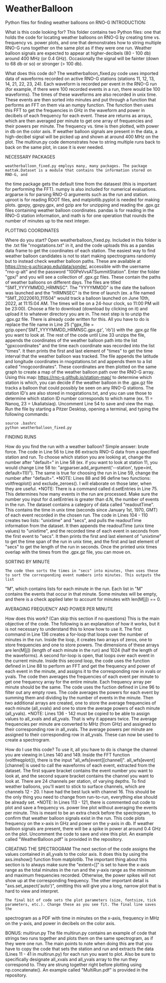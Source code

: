 # WeatherBalloon
Python files for finding weather balloons on RNO-G
INTRODUCTION:

What is this code looking for?
    This folder contains two Python files: one that holds the code for locating weather balloons on RNO-G by creating time vs. frequency vs.
power plots, and one that demonstrates how to string multiple RNO-G runs together on the same plot as if they were one run. Weather balloon signals
are expected to appear at higher-decibels (80 - 100 db) around 400 MHz (or 0.4 GHz). Occasionally the signal will be fainter (down to 68 db or so)
or stronger (> 100 db).

What does this code do?
    The weatherballoon_fixed.py code uses imported data of waveforms recorded on active RNO-G stations (stations 11, 12, 13, 14, 21, 22, 23, 24). 
Each waveform is recorded per event in the RNO-G run (for example, if there were 100 recorded events in a run, there would be 100 waveforms). The 
times of these waveforms are also recorded in unix time. These events are then sorted into minutes and put through a function that performs an FFT 
on them via an numpy function. The function then uses this FFT to get the frequencies in GHz in the waveform and power in decibels of each frequency
for each event. These are returns as arrays, which are then averaged per minute to get one array of frequencies and their powers per minute. The 
frequency vs. time is then plotted, with power in db on the color axis. If weather balloon signals are present in the data, a high-decibel signal 
will be picked up and shown at around 400 MHz on the plot.
    The multirun.py code demonstrates how to string multiple runs back to back on the same plot, in case it is ever needed.

NECESSARY PACKAGES

    weatherballoon_fixed.py employs many, many packages. The package mattak.Dataset is a module that contains the information stored on RNO-G, and 
the time package gets the default time from the datasest (this is important for performing the FFT). numpy is also included for numerical 
evaluations. argparse is for parsing RNO-G arguments such as the run and station. uproot is for reading ROOT files, and matplotlib.pyplot is needed 
for making plots. gpxpy, gpxpy.gpx, and gzip are for unzipping and reading the .gpx.gz files containing weather balloon coordinates. pandas is for 
reading in the RNO-G station information, and math is for one operation that rounds the number of minutes up to the next integer.

PLOTTING COORDINATES

Where do you start?
    Open weatherballoon_fixed.py.
    Included in this folder is the .txt file "rnogstations.txt" in it, and the code uploads this as a pandas data frame to get the 
coordinates of each station.
    The easiest way to find weather balloon candidates is not to start making spectrograms randomly but to instead check weather balloon paths.
These are available at https://rno-g.uchicago.edu/data/sonde/, accessible with the username "rno-g-alt" and the password "100PeVvsATSummitStation".
Enter the folder "gpx/" and you will see a collection of .gpx.gz files. These contain the paths of weather balloons on different days. The files
are titled "SMT_YYYYMMDD_HRMNSC". The "YYYYMMDD" is the date the balloon was launched and the "HRMNSEC" is the time of launch (ex. a file named
"SMT_20220610_111504" would track a balloon launched on June 10th, 2022, at 11:15:04 AM. The times will be on a 24-hour clock, so 11:00 PM will be 
23:00). Choose a file to download (download by clicking on it) and upload it to whatever directory you are in.
    The next step is to unzip the .gpx.gz file. There is already code written for this. All you have to do is replace the file name in Line 25
("gpx_file = gzip.open('SMT_YYYYMMDD_HRMNSC.gpx.gz', 'rb')) with the .gpx.gz file you want to look at. The rest of the code until Line 33 unzips
the file, appends the coordinates of the weather balloon path into the list "gpxcoordinates" and the time each coordinate was recorded into the list
"times". It then prints the first and last element of "times" to get the time interval that the weather balloon was tracked.
    The file appends the latitude and longitude coordinates in rnogstations.txt and appends them to a list called "rnogcoordinates". These
coordinates are then plotted on the same graph to create a map of the weather balloon path over the RNO-G array. Using 
this map: https://rno-g.github.io/station-map/ to determine which station is which, you can decide if the weather balloon in the .gpx.gz file
tracks a balloon that could possibly be seen on any RNO-G stations. The station ID's are also stored in rnogstations.txt, and you can use those to
determine which station ID number corresponds to which name (ex. 11 = Nanoq, 23 = Ukaliatsiaq). Uncomment Line 54 to save and view the map.
    Run the file by starting a Pitzer Desktop, opening a terminal, and typing the following commands:

    source .bashrc
    python weatherballoon_fixed.py

FINDING RUNS

How do you find the run with a weather balloon?
    Simple answer: brute force.
    The code in Line 56 to Line 86 extracts RNO-G data from a specified station and run. To choose which station you are looking at, change the
number after "default=" in Line 58 (ex. if you want to look at station 11, you would change Line 58 to:
"argparser.add_argument('--station', type=int, default=11))"). The same is true for choosing the run in Line 59, change the number after "default=".
*NOTE: Lines 88 and 96 define two functions: voltfreqplot() and exclude_zeroes(). I will elaborate on those later, when they are useful.
*NOTE: There is a command called d.setEntries in Line 75. This determines how many events in the run are processed. Make sure the number you input
for d.setEntries is greater than d.N, the number of events in the run.
    The dataset contains a category of data called "readoutTime". This contains the time in unix time (seconds since January 1st, 1970, GMT) of each
event recorded in the chosen run. The code in Lines 104 - 110 creates two lists: "unixtime" and "secs", and pulls the readoutTime information from
the dataset. It then appends the readoutTime (unix time values) to "unixtime", and the recorded time of each event in seconds from the first event to
"secs". It then prints the first and last element of "unixtime" to get the time span of the run in unix time, and the first and last element of
"secs" to get the length of the run in seconds.
    Once the printed unix times overlap with the times from the .gpx.gz file, you can move on.

SORTING BY MINUTE

    The code then sorts the times in "secs" into minutes, then uses these to sort the corresponding event numbers into minutes. This outputs the list
"M", which contains lists for each minute in the run. Each list in "M" contains the events that occur in that minute. Some minutes will be empty,
and there is a check applied later to account for minutes with len(M[j]) == 0.

AVERAGING FREQUENCY AND POWER PER MINUTE

How does this work? (Can skip this section if no questions)
    This is the main objective of the code. The following is an explanation of how it works, but it is not necessary to understand this to know how
to use it. The first command in Line 136 creates a for-loop that loops over the number of minutes in the run. Inside the loop, it creates two arrays
of zeros, one to store frequencies and one to store powers. The dimensions of these arrays are len(M[j]) (length of each minute in the run) and
1024 (half the length of the waveforms). A second for-loop is open, that loops over each event in the current minute. Inside this second loop, the 
code uses the function defined in Line 88 to perform an FFT and get the frequency and power of each event in the minute, and assigns it to the
corresponding row in xvals or yvals.
    The code then averages the frequencies of each event per minute to get one frequency array for the entire minute. Each frequency array per minute
should be the same. The code uses the fuction defined in Line 96 to filter out any empty rows. The code averages the powers for each event by summing
them and dividing by the number of events in the minute. Then two additional arrays are created, one to store the average frequencies of each minute
(all_xvals) and one to store the average powers of each minute (all_yvals).
*NOTE: Lines 136 - 142 must be copied to be able to assign values to all_xvals and all_yvals. That is why it appears twice.
    The average frequencies per minute are converted to MHz (from GHz) and assigned to their corresponding row in all_xvals. The average powers per
minute are assigned to their corresponding row in all_yvals. These can now be used to create a spectrogram.

How do I use this code?
    To use it, all you have to do is change the channel you are viewing in Lines 140 and 149. Inside the FFT function (voltfreqplot()), there is the
input "all_wfs[event][channel]". all_wfs[event][channel] is used to call the waveforms of each event, extracted from the dataset. The first square
bracket contains the event number you want to look at, and the second square bracket contains the channel you want to look at.
    There are 24 channels per station, of varying depths. To find weather balloons, you'll want to stick to surface channels, which are channels
12 - 20. I have had the best luck with channel 16. This should be the only thing you need to change from run-to-run, everything else should be
already set. 
*NOTE: In Lines 113 - 121, there is commented out code to plot and save a frequency vs. power line plot without averaging the events per minute.
This is meant to be an extra check before the spectrogram, to confirm that weather balloon signals exist in the run. This code plots frequency on
the x-axis in GHz and power on the y-axis in db. If weather balloon signals are present, there will be a spike in power at around 0.4 GHz on the
plot. Uncomment the code to save and view this plot. An example called "WeatherBalloon.pdf" is provided in the repository.

CREATING THE SPECTROGRAM 
    The next section of the code assigns the values contained in all_yvals to the color axis. It does this by using the axs.imshow() function from
matplotlib. The important thing about this section is to always make sure the "extent=[]" is set to have the x-axis range as the total minutes in 
the run and the y-axis range as the minimum and maximum frequencies recorded. Otherwise, the power spikes will not show up at the corresponding
frequency. The other important detail is "axs.set_aspect('auto')", omitting this will give you a long, narrow plot that is hard to view and interpret.

    The final bit of code sets the plot parameters (size, fontsize, tick parameters, etc.). Change these as you see fit. The final line saves the 
spectrogram as a PDF with time in minutes on the x-axis, frequency in MHz on the y-axis, and power in decibels on the color axis.

BONUS: multirun.py
    The file multirun.py contains an example of code that strings two runs together and plots them on the same spectrogram, as if they were one run.
The main points to note when doing this are that you have to copy the code that sets the station and run and extracts the data (Lines 11 - 41 in
multirun.py) for each run you want to plot. Also be sure to specifically designate all_xvals and all_yvals array to the run they correspond to. They 
are strung together right before plotting using np.concatenate(). An example called "MultiRun.pdf" is provided in the repository.
